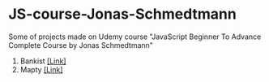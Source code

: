 # JS-course-Jonas-Schmedtmann

Some of projects made on Udemy course "JavaScript Beginner To Advance Complete Course by Jonas Schmedtmann"

1. Bankist <a target="_blank" href="https://bankist2-js-course-jonas-schmedtmann.netlify.app/" >[Link]</a>
2. Mapty <a target="_blank" href="https://mapty-js-course-jonas-schmedtmann.netlify.app/">[Link]</a>
